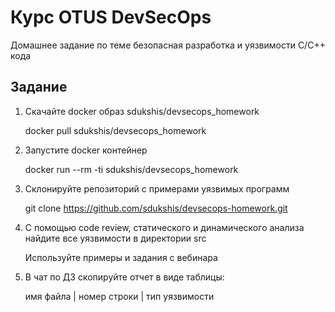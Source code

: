# Курс OTUS DevSecOps

Домашнее задание по теме безопасная разработка и уязвимости C/C++ кода

## Задание

1. Скачайте docker образ sdukshis/devsecops_homework

    docker pull sdukshis/devsecops_homework
2. Запустите docker контейнер

    docker run --rm -ti sdukshis/devsecops_homework
3. Склонируйте репозиторий с примерами уязвимых программ

    git clone https://github.com/sdukshis/devsecops-homework.git
4. С помощью code review, статического и динамического анализа найдите все уязвимости в директории src

    Используйте примеры и задания с вебинара
5. В чат по ДЗ скопируйте отчет в виде таблицы:

    имя файла | номер строки | тип уязвимости
